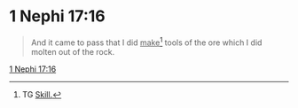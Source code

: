 # 1 Nephi 17:16

> And it came to pass that I did <u>make</u>[^a] tools of the ore which I did molten out of the rock.

[1 Nephi 17:16](https://www.churchofjesuschrist.org/study/scriptures/bofm/1-ne/17?lang=eng&id=p16#p16)


[^a]: TG [Skill.](https://www.churchofjesuschrist.org/study/scriptures/tg/skill?lang=eng)

